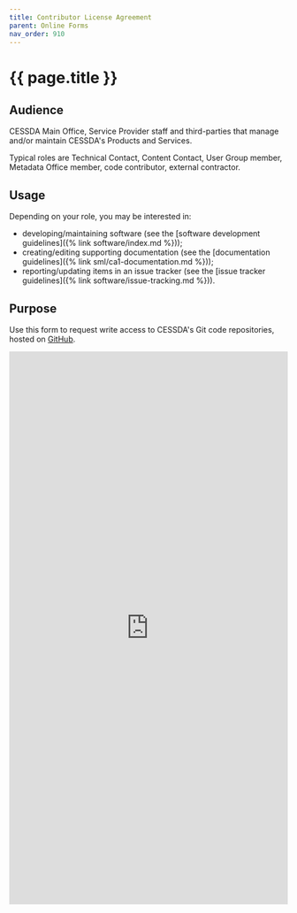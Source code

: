 ```yaml
---
title: Contributor License Agreement
parent: Online Forms
nav_order: 910
---
```


# {{ page.title }}

## Audience

CESSDA Main Office, Service Provider staff and third-parties that manage and/or maintain CESSDA's Products and Services.

Typical roles are Technical Contact, Content Contact, User Group member, Metadata Office member,
code contributor, external contractor.

## Usage

Depending on your role, you may be interested in:

* developing/maintaining software (see the [software development guidelines]({% link software/index.md %}));
* creating/editing supporting documentation (see the [documentation guidelines]({% link sml/ca1-documentation.md %}));
* reporting/updating items in an issue tracker (see the [issue tracker guidelines]({% link software/issue-tracking.md %})).

## Purpose

Use this form to request write access to CESSDA's Git code repositories, hosted on [GitHub](https://github.com/cessda/).

<iframe src="https://docs.google.com/forms/d/e/1FAIpQLSfS2sOjZ2Ax5nIhvONY5E1yVsDgMkNzl0yw2TbMTA-5MYdCXQ/viewform?embedded=true"
  style="width: 100%; height: 1000px;" frameborder="0" marginheight="0" marginwidth="0">Loading…</iframe>
